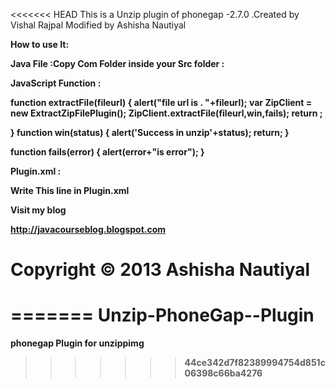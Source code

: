 <<<<<<< HEAD
This is a Unzip plugin of phonegap -2.7.0 .Created by Vishal Rajpal Modified by Ashisha Nautiyal

<b>How to use It:<b>

<b>Java File :</b>Copy   Com Folder inside your Src folder :

<b>JavaScript Function :</b>

function extractFile(fileurl)
{
	 alert("file url is    . "+fileurl); 
	 var ZipClient = new ExtractZipFilePlugin();
     ZipClient.extractFile(fileurl,win,fails);
     return ;
     
     
}
function win(status) 
{ 
   alert('Success in unzip'+status);
   return;
} 
  
function fails(error) 
{ 
    alert(error+"is error");
}

<b>Plugin.xml :</b>

Write This line in Plugin.xml 

<plugin name="ZipPlugin" value="com.phonegap.plugin.ExtractZipFile.ExtractZipFilePlugin" />




Visit my blog 

http://javacourseblog.blogspot.com



#                                Copyright © 2013 Ashisha Nautiyal
=======
Unzip-PhoneGap--Plugin
======================

phonegap Plugin for unzippimg
>>>>>>> 44ce342d7f82389994754d851c06398c66ba4276
